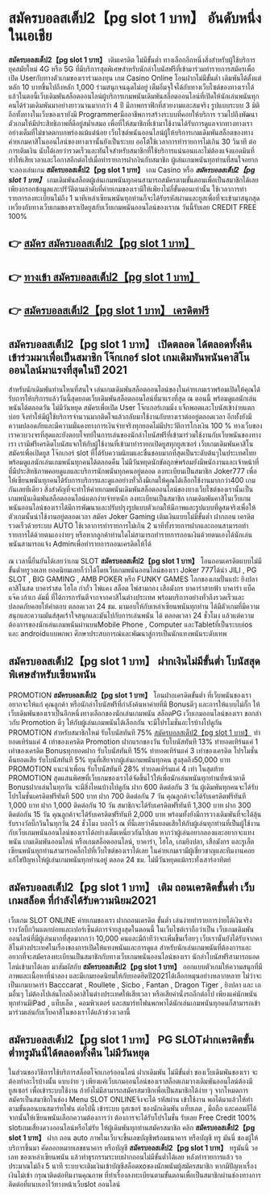 # สมัครบอลสเต็ป2【pg slot 1 บาท】   อันดับหนึ่งในเอเชีย 

**สมัครบอลสเต็ป2【pg slot 1 บาท】** เติมเครดิต ไม่มีขั้นต่ำ  ทางเลือกอีกหนึ่งสิ่งสำหรับผู้ใช้บริการยุคสมัยใหม่ 4G หรือ 5G ที่มีบริการสุดพิเศษสำหรับนักล่าโบนัสฟรีที่เข้ามาร่วมทำรายการสมัครเพื่อเปิด Userกับทางตัวเกมของเราร่วมลงทุน เกม Casino Online โอนฝากไม่มีขั้นต่ำ เดิมพันได้ตั้งแต่ หลัก 10 บาทขึ้นไปถึงหลัก 1,000 ร่วมสนุกจนฉุดไม่อยู่ เต็มอิ่มจุใจได้กับทางเว็บไซต์ของทางเราได้แล้วในตอนี้เว็บเดิมพันสล็อตออนไลน์ผู้บริการเกมพนันเดิมพันสล็อตออนไลน์ที่เปิดให้นักเล่นพนันทุกคนได้ร่วมเดิมพันมาอย่างยาวนานมากกว่า 4 ปี มีภาพกราฟิกที่สวยงามและสมจริง รูปแบบระบบ 3 มิติ
อีกทั้งทางในเว็บของเรายังมี Programmerมืออาชีพการสร้างระบบที่คอยให้บริการ  รวมไปถึงพัฒนาตัวเกมให้มีประสิทธิภาพที่ดีอยู่สม่ำเสมอ เพื่อที่ให้สมาชิกที่เข้ามาใช้งานได้รับการดูแลจากทางทางเราอย่างเต็มที่ไม่ขาดตกบกพร่องแม้แต่น้อย เว็บไซต์พนันออนไลน์ผู้ให้บริการเกมเดิมพันสล็อตของทางค่ายเกมคาสิโนออนไลน์ของทางเรานั้นยังเป็นระบบ ออโต้ใช้เวลาการทำรายการไม่เกิน 30 วินาที ต่อการเติมเงิน นับได้เลยว่ารวดเร็วและทันใจสำหรับสมาชิกที่ใช้บริการแน่นอนและไม่ต้องแจ้งแอดมินที่ทำให้เสียเวลาและโอกาสอีกต่อไปเมื่อทำรายการฝากงินกับสมาชิก
ผู้เล่นเกมพนันทุกท่านที่สนใจอยากจะลองเล่นเกม **สมัครบอลสเต็ป2【pg slot 1 บาท】** เกม Casino  หรือ ***สมัครบอลสเต็ป2【pg slot 1 บาท】*** เกมเดิมพันสล็อตผู้เล่นเกมพนันทุกคนสามารถสมัครตามขั้นตอนเพื่อเป็นสมาชิกได้เลยเพียงกรอกข้อมูลและปรัวัติตามลำดับที่ค่ายเกมของเรามีให้เพียงไม่กี่ขั้นตอนเท่านั้น ใช้เวลาการทำรายการลงทะเบียนไม่ถึง 1 นาทีเหล่าเซียนพนันทุกท่านก็จะได้รับรหัสผ่านและยูสเพื่อที่จะเข้ามาสนุกสุดเหวี่ยงกับทางเว็บเกมของเราเปิดยูสกับเว็บเกมพนันออนไลน์ของเราณ วันนี้รับเลย CREDIT FREE 100%

## 👉 [สมัคร สมัครบอลสเต็ป2【pg slot 1 บาท】](https://archa888.com/)
## 👉 [ทางเข้า สมัครบอลสเต็ป2【pg slot 1 บาท】](https://archa888.com/)
## 👉 [สมัครบอลสเต็ป2【pg slot 1 บาท】 เครดิตฟรี](https://archa888.com/)

## สมัครบอลสเต็ป2【pg slot 1 บาท】 เปิดตลอด ได้ตลอดทั้งคืนเข้าร่วมมาเพื่อเป็นสมาชิก โจ๊กเกอร์ slot เกมเดิมพันพนันคาสิโนออนไลน์มาแรงที่สุดในปี 2021

สำหรับนักเดิมพันท่านไหนที่สนใจ เล่นเกมเดิมพันสล็อตออนไลน์ของในค่ายเกมเราพร้อมเปิดให้คุณได้รับการให้บริการแล้ววันนี้สุดยอดเว็บเดิมพันสล็อตออนไลน์ที่มาแรงที่สุด ณ ตอนนี้ พร้อมดูแลนักเล่นพนันได้ตลอดวัน ไม่มีวันหยุด สมัครเพื่อเปิด User โจ๊กเกอร์เกมมิ่ง แจ็กพอตและโบนัสเข้าง่ายแตกบ่อย จึงทำให้มีผู้ใช้บริการจำนวนมากติดใจแล้วกลับมาใช้งานกับทางเราต่ออยู่ตลอดเวลา อีกทั้งยังมีความปลอดภัยและมีความมั่นคงทางการเงินจ่ายจริงทุกยอดไม่มีประวัติการโกงเงิน 100 % ทางเว็บของเราควบวงจรที่สุดและยังตอบโจทย์ในการเล่นของนักล่าโบนัสฟรีที่เข้ามาร่วมใช้งานกับเว็บพนันของทางเรา
เรามีฟรีเครดิตโบนัสแจกให้กับผู้ใช้งานที่เข้ามาทำรายกเปิดยูสทุกยูสเซอร์ เว็บเกมเดิมพันคาสิโนสมัครเพื่อเปิดยูส โจ๊กเกอร์ slot ที่ได้รับความนิยมและชื่นชอบมากที่สุดเป็นระดับต้นๆในประเทศไทย พร้อมดูแลนักเล่นเกมพนันทุกคนได้ตลอดคืน ไม่มีวันหยุดนักขัตฤกษ์พร้อมยังมีพนักงานและเจ้าหน้าที่ที่มีประสิทธิภาพคอยดูแลและบริการนักพนันทุกคนอยู่ตลอด ลงทะเบียนเป็นสมาชิก Joker777 เพื่อให้เซียนพนันทุกคนได้รับการบริการและดูแลอย่างทั่วถึงมีเกมให้คุณได้เลือกใช้งานมากกว่า400 เกมกันเลยทีเดียว
สิ่งสำคัญที่จะทำให้ค่ายเกมพนันเดิมพันสล็อตออนไลน์ของทางเว็บไซต์ของเรานั้นเป็นเกมพนันเดิมพันสล็อตออนไลน์แตกง่ายจ่ายหนัก ลงทะเบียนเป็นสมาชิก  เกมเดิมพันคาสิโนเว็บเกมพนันออนไลน์ของเราได้มีการพัฒนาและปรับปรุงรูปแบบตัวเกมให้มีภาพและรูปแบบที่ดูสมจริงเพื่อให้ตัวเกมนั้นน่าใช้งานอยู่ตลอดเวลา สมัคร Joker Gaming เติมเงินแบบไม่มีขั้นต่ำ ฝากถอน เครดิตรวดเร็วด้วยระบบ AUTO ใช้เวลาการทำรายการไม่เกิน 2 นาทีทั้งรายการฝากและถอนสามารถทำรายการได้ด้วยตนเองง่ายๆ หรือหากลูกค้าท่านใดไม่สามารถทำรายการถอนเงินด้วยตนเองได้นักเล่นพนันสามารถแจ้ง Adminเพื่อทำรายการถอนเครดิตให้ได้

ณ เวลานี้ยืนยันได้เลยว่าเกม SLOT **สมัครบอลสเต็ป2【pg slot 1 บาท】** โอนถอนเครดิตแบบไม่มีขั้นต่ำทรูวอเลท ยอดนิยมเลยก็ว่าได้โดยเว็บเกมพนันออนไลน์ของเรา Joker 777ได้นำ  JILI , PG SLOT , BIG GAMING , AMB POKER หรือ FUNKY GAMES โลกของเกมปั่นแปะ ยิงปลา คาสิโนสด บาคาร่าสด ไฮโล กำถั่ว ไพ่แคง สล็อต ไพ่สามกอง เสือมังกร บาคาร่าสายฟ้า บาคาร่า แบ็คแจ๊ค เก้าเก ดัมมี่ ที่ได้การการันตีจากจากคาสิโนต่างประเทศ พร้อมบริการอย่างทั่วถึงรวดเร็วและปลอดภัยคอยให้คำตอบ ตลอดเวลา 24 ชม. มามอบให้กับเหล่าเซียนพนันทุกท่าน ได้มีตัวเกมที่มีความสนุกและความมันส์สุดเร้าใจสนุกและมันไปกับการเล่นพนัน ได้ ตลอดเวลา 24 ชั่วโมง แล้วแต่ความต้องการของนักเล่นเกมพนันผ่านบนMobile Phone , Computer และTabletที่เป็นระบบios และ androidแบบพกพา ศึกษาประสบการณ์และพัฒนาสู่การเป็นนักแทงพนันระดับเทพ

## สมัครบอลสเต็ป2【pg slot 1 บาท】 ฝากเงินไม่มีขั้นต่ำ โบนัสสุดพิเศษสำหรับเซียนพนัน

 PROMOTION  **สมัครบอลสเต็ป2【pg slot 1 บาท】** โอนฝากเครดิตขั้นต่ำ ที่เว็บพนันของเราอยากจะให้แก่  คุณลูกค้า หรือนักล่าโบนัสฟรีที่กำลังค้นหาค่ายที่มี Bonusดีๆ และการให้แบบไม่กั๊ก ให้เว็บเดิมพันของเราเป็นอีกหนึ่งทางเลือกของนักเล่นเกมพนัน สล็อตPG เว็บเกมออนไลน์ของเรา ขอกล่าวกับ Promotion ดีๆ ให้กับผู้เล่นเกมพนันได้เลือกกัน จะมีโปรโมชั่นอะไรบ้างไปดูกัน
 PROMOTION สำหรับสมาชิกใหม่ รับโบนัสทันที 75% [สมัครบอลสเต็ป2【pg slot 1 บาท】](https://archa888.com/) ทำยอดเทิร์นแค่ 4 เท่าของเครดิต
 Promotion ฝากแรกของวัน รับโบนัสทันที 13% ทำยอดเทิร์นแค่ 1 เท่าของเครดิต
Bonusทุกยอดฝาก รับโบนัสทันที 15% ทำยอดเทิร์นแค่ 3 เท่าของเครดิต
โปรโมชั่นคืนยอดเสีย รับโบนัสทันที 5% ทุนที่เสียจากผู้เล่นเกมพนันทุกคน สูงสุดถึง50,000 บาท
 PROMOTION แนะนำเพื่อน รับโบนัสทันที 28% ทำยอดเทิร์นแค่ 4 เท่า
ในสุดท้าย PROMOTION สุดแสนพิศษที่เว็บเกมของเราได้จัดขึ้นไว้ให้เพื่อนักเล่นพนันทุกท่านที่หน้าตาดี Bonusฝากเล่นในทุกวัน จะมีสิ่งไหนบ้างไปดูกัน
ฝาก 600 ติดต่อกัน 3 วัน ผู้เดิมพันทุกคนจะได้รับโปรโมชั่นเครดิตฟรีทันที 500 บาท
ฝาก 700 ติดต่อกัน 7 วัน คุณลูกค้าจะได้รับเครดิตฟรีทันที 1,000 บาท
ฝาก 1,000 ติดต่อกัน 10 วัน สมาชิกจะได้รับเครดิตฟรีทันที 1,300 บาท
ฝาก 300 ติดต่อกัน 15 วัน คุณลูกค้าจะได้รับเครดิตฟรีทันที 2,000 บาท
พร้อมทั้งยังมีการวางเดิมพันที่จะได้ลุ้นรับรางวัลบิ๊กวินในทุกวัน 24 ชั่วโมง บอกไว้ ณ ที่นี้เลยว่าคืนยอดเสียให้กับผู้เล่นทุกท่านที่เป็นผู้ใช้งานกับเว็บเกมพนันออนไลน์ของเราได้อย่างเต็มเหนี่ยวกันไปเลย หากว่าผู้เล่นอยากลองและอยากจะแทงพนัน เกมเดิมพันออนไลน์ หรือเกมสล็อตออนไลน์, บาคาร่า, ไฮโล, เกมยิงปลา, เสือมังกร และรูเล็ต เซียนพนันทุกท่านสามารถคลิ๊กไปที่เว็บไซต์ของเราได้เลย ในค่ายเกมเรามีผู้เชี่ยวชาญและทีมงานคอยแก้ไขปัญหาให้ผู้เล่นเกมพนันทุกท่านอยู่ ตลอด 24 ชม. ไม่มีวันหยุดแม้กระทั่งเสาร์อาทิตย์

## สมัครบอลสเต็ป2【pg slot 1 บาท】 เติม ถอนเครดิตขั้นต่ำ  เว็บเกมสล็อต ที่กำลังได้รับความนิยม2021

เว็บเกม SLOT ONLINE ค่ายเกมของเรา ฝากถอนเครดิต ขั้นต่ำ เล่นง่ายทำรายการง่ายได้เงินจริง รางวัลบิ๊กวินแตกบ่อยและเปอร์เซ็นต์การจ่ายสูงสุดในตอนนี้ ในเว็บไซต์เราถือว่าเป็น เว็บเกมเดิมพันออนไลน์ที่มีผู้เล่นมากที่สุดมากกว่า 10,000 คนและมีถ้าทีว่าจะเพิ่มขึ้นเรื่อยๆ เว็บเรานั้นยังได้รับจากคาสิโนต่างประเทศในเรื่องของการเปิดให้แทงพนันและการดูแล สำหรับนักเล่นเกมพนันที่ต้องการและอยากที่จะสมัครลงทะเบียนเป็นสมาชิกกับทางเว็บเกมพนันออนไลน์ของเรา นักล่าโบนัสฟรีสามารถแอดไลน์เข้ามาได้เลย
	มาสัมผัสกับ **สมัครบอลสเต็ป2【pg slot 1 บาท】** ออกแบบตัวเกมให้ความสนุกที่มีภาพและเนื้อหาที่น่าลอง และมีเกมยอดนิยมให้กับยอดฮิตปี2021ได้เลือกหมุนอย่างหลากหลาย  ไม่ว่าจะเป็นเกมบาคาร่า Bacccarat , Roullete , Sicbo , Fantan , Dragon Tiger , ยิงปลา และ เกมอื่นๆ ไม่ต้องไปเล่นไกลถึงคาสิโนต่างประเทศให้เสียเวลา หรือเสียค่านั่งรถอีกต่อไป เพียงแค่นักพนันทุกท่านมีiPad , แท็บเล็ต , คอมพิวเตอร์ และสมาร์ทโฟนพกพาได้นักเล่นเกมพนันทุกคนก็สามารถเข้ามาร่วมเล่นกับเว็บคาสิโนของเราได้แล้วช่วงเวลานี้

## สมัครบอลสเต็ป2【pg slot 1 บาท】  PG SLOTฝากเครดิตขั้นต่ำทรูมันนี่ได้ตลอดทั้งคืน ไม่มีวันหยุด

ในส่วนของวิธีการใช้บริการสล็อตโจ๊กเกอร์ออนไลน์ ฝากเดิมพัน ไม่มีขั้นต่ำ ของเว็บเดิมพันของเรา จะต้องทำอะไรบ้างนั้น แบบง่าย ๆ เพียงแค่เว็บเกมออนไลน์ของเราสล็อตเกมวางเดิมพันออนไลน์ต้องมี ยูสเซอร์ เพื่อเข้าระบบใช้งาน ถ้ายังไม่มีสามารถสมัครสมาชิกเพื่อเป็นสมาชิกได้ง่าย ๆ จากโหมดการสมัครเป็นสมาชิกในช่อง Menu SLOT ONLINEจึงจะได้ รหัสผ่าน เข้าใช้งาน พอได้มาแล้วให้ทำตามขั้นตอนบนสมาร์ทโฟน ต่อไปนี้
เข้าระบบ ยูสเซอร์  ของนักเดิมพัน แท็บเลต , มือถือ และคอมก็ได้
จากนั้นให้เซียนพนันเลือกความต้องการว่า ต้องการจะได้รับโปรโมชั่น รับเลย Free Credit 100% slotเกมเสี่ยงดวงออนไลน์หรือไม่รับ
ให้ผู้เดิมพันทุกท่านสมัครสมาชิก คลิก **สมัครบอลสเต็ป2【pg slot 1 บาท】** ฝาก ถอน auto ภาพในเว็บจะขึ้นเลขบัญชีพร้อมธนาคาร หรือบัญชี ทรู มันนี่ ของผู้ให้บริการขึ้นมา
คัดลอกหมายเลขธนาคาร หรือบัญชี **สมัครบอลสเต็ป2【pg slot 1 บาท】** ทรูมันนี่ วอเลท ของเหล่าเซียนพนัน แล้วทำธุรกรรมระบบฝากถอนไม่มีขั้นต่ำได้เลย
หลังทำรายการแล้ว รอประมาณไม่ถึง 5 นาที ระบบจะเติมเงินเข้าบัญชีสล็อตxoของนักพนันผู้สมัครสมาชิก
หากมีปัญหาเรื่องเงินไม่เข้า กรุณาติดต่อทีมงานคุณภาพ ที่ทำเรื่องลงทะเบียนตามขั้นตอนเพื่อเป็นสมาชิกผ่านช่องทางการติดต่อที่แนบเอาไว้ทางหน้าเว็บslot ออนไลน์


